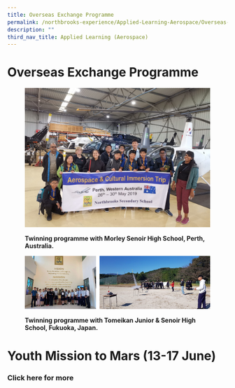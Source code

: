 ```yaml
---
title: Overseas Exchange Programme
permalink: /northbrooks-experience/Applied-Learning-Aerospace/Overseas-Exchange-Programme/permalink/
description: ""
third_nav_title: Applied Learning (Aerospace)
---
```

Overseas Exchange Programme
===========================


<figure>

![](/images/Overseas_Perth.jpeg)

<figcaption> <strong> Twinning programme with Morley Senoir High School, Perth, Australia. </strong> </figcaption>

</figure>



<figure>

![](/images/OEP.png)

<figcaption> <strong> Twinning programme with Tomeikan Junior & Senoir High School, Fukuoka, Japan. </strong> </figcaption>

</figure>

Youth Mission to Mars (13-17 June)
==================================

### Click here for more 